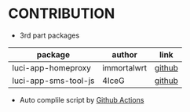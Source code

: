 CONTRIBUTION  
===  
* 3rd part packages

| package | author | link |  
| --- | --- | --- |  
| luci-app-homeproxy | immortalwrt | [github](https://github.com/immortalwrt/homeproxy)<br/> |  
| luci-app-sms-tool-js | 4IceG | [github](https://github.com/4IceG/luci-app-sms-tool-js)<br/> |  

* Auto complile script by [Github Actions](https://github.com/P3TERX/Actions-OpenWrt)<br/>  
